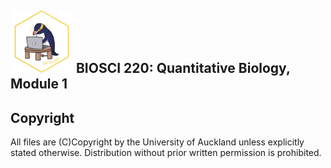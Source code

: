 ## <img src="https://github.com/BIOSCI220/hoiho/blob/main/hoiho_hex.png?raw=true" width="100" height="100"> BIOSCI 220: Quantitative Biology, Module 1



## Copyright

All files are (C)Copyright by the University of Auckland unless explicitly stated otherwise. Distribution without prior written permission is prohibited.
